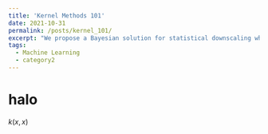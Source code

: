 ```yaml
---
title: 'Kernel Methods 101'
date: 2021-10-31
permalink: /posts/kernel_101/
excerpt: "We propose a Bayesian solution for statistical downscaling which handles unmatched multi-resolution data through the Deconditional Mean Operator. "
tags:
  - Machine Learning
  - category2
---
```


# halo 


$k(x, x)$